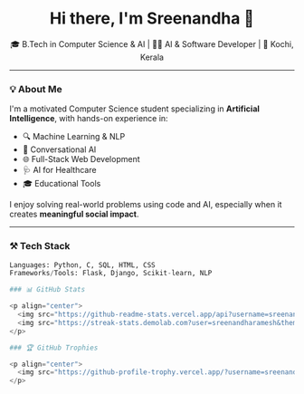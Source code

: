 <h1 align="center">Hi there, I'm Sreenandha 👋</h1>

<p align="center">
  🎓 B.Tech in Computer Science & AI | 👩‍💻 AI & Software Developer | 📍 Kochi, Kerala
</p>

---

### 💡 About Me

I'm a motivated Computer Science student specializing in **Artificial Intelligence**, with hands-on experience in:

- 🔍 Machine Learning & NLP
- 🧠 Conversational AI
- 🌐 Full-Stack Web Development
- 🩺 AI for Healthcare
- 🎓 Educational Tools

I enjoy solving real-world problems using code and AI, especially when it creates **meaningful social impact**.

---

### ⚒️ Tech Stack

```python
Languages: Python, C, SQL, HTML, CSS
Frameworks/Tools: Flask, Django, Scikit-learn, NLP

### 📊 GitHub Stats

<p align="center">
  <img src="https://github-readme-stats.vercel.app/api?username=sreenandharamesh&show_icons=true&theme=radical" width="48%"/>
  <img src="https://streak-stats.demolab.com?user=sreenandharamesh&theme=radical&hide_border=true" width="48%"/>
</p>

### 🏆 GitHub Trophies

<p align="center">
  <img src="https://github-profile-trophy.vercel.app/?username=sreenandharamesh&theme=algolia&row=2&column=4" />
</p>


